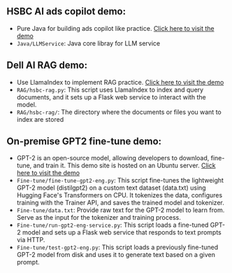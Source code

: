 
## HSBC AI ads copilot demo:
- Pure Java for building ads copilot like practice. [Click here to visit the demo](http://103.144.32.3:8080/gpt/demo-ads-copilot-hsbc.html)
- `Java/LLMService`: Java core libray for LLM service

## Dell AI RAG demo:
- Use LlamaIndex to implement RAG practice. [Click here to visit the demo](http://103.144.32.3:8080/gpt/demo-rag-hsbc.html)
- `RAG/hsbc-rag.py`: This script uses LlamaIndex to index and query documents, and it sets up a Flask web service to interact with the model.
- `RAG/hsbc-rag/`: The directory where the documents or files you want to index are stored

## On-premise GPT2 fine-tune demo:
- GPT-2 is an open-source model, allowing developers to download, fine-tune, and train it. This demo site is hosted on an Ubuntu server. [Click here to visit the demo](http://103.144.32.3:8080/gpt/demo-gpt2-eng.html)
- `Fine-tune/fine-tune-gpt2-eng.py`: This script fine-tunes the lightweight GPT-2 model (distilgpt2) on a custom text dataset (data.txt) using Hugging Face's Transformers on CPU. It tokenizes the data, configures training with the Trainer API, and saves the trained model and tokenizer.
- `Fine-tune/data.txt`: Provide raw text for the GPT-2 model to learn from. Serve as the input for the tokenizer and training process.
- `Fine-tune/run-gpt2-eng-service.py`: This script loads a fine-tuned GPT-2 model and sets up a Flask web service that responds to text prompts via HTTP.
- `Fine-tune/test-gpt2-eng.py`: This script loads a previously fine-tuned GPT-2 model from disk and uses it to generate text based on a given prompt.
